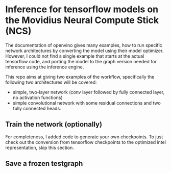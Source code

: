 # Inference for tensorflow models on the Movidius Neural Compute Stick (NCS)

The documentation of openvino gives many examples, how to run specific network architectures by converting the model using their model optimizer. However, I could not find a single example that starts at the actual tensorflow code, and porting the model to the graph version needed for inference using the inference engine. 

This repo aims at giving two examples of the workflow, specifically the following two architectures will be covered:
 - simple, two-layer network (conv layer followed by fully connected layer, no activation functions)
 - simple convolutional network with some residual connections and two fully connected heads.


## Train the network (optionally)
For completeness, I added code to generate your own checkpoints. To just check out the conversion from tensorflow checkpoints to the optimized intel representation, skip this section.

## Save a frozen testgraph
